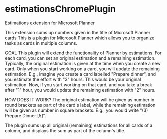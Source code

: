 # estimationsChromePlugin
Estimations extension for Microsoft Planner

This extension sums up numbers given in the title of Microsoft Planner cards
This is a plugin for Microsoft Planner which allows you to organize tasks as cards in multiple columns.

GOAL
This plugin will extend the functionality of Planner by estimations. For each card, you can set an original estimation and a remaining estimation. Typically, the original estimation is given at the time when you create a new card. Only when you start working on a card, you will update the remaining estimation. E.g., imagine you create a card labelled "Prepare dinner", and you estimate the effort with "3" hours. This would be your original estimation. Now, if you start working on that card, and you take a break after "1" hour, you would update the remaining estimation with "2" hours.

HOW DOES IT WORK?
The original estimation will be given as number in round brackets as part of the card's label, while the remaining estimation will be given as number in square brackets. E.g., you would write "(3) Prepare Dinner [5]".

The plugin sums up all original (remaining) estimations for all cards of a column, and displays the sum as part of the column's title.
